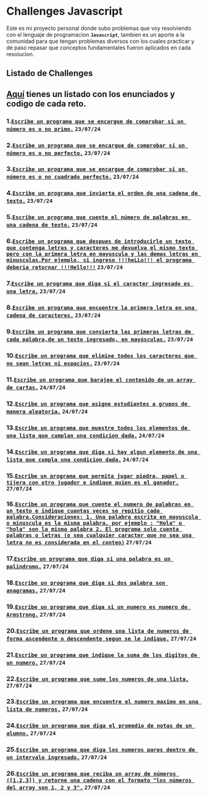 # Challenges Javascript

Este es mi proyecto personal donde subo problemas que voy resolviendo con el lenguaje de programacion **``Javascript``**, tambien es un aporte a la comunidad para que tengan problemas diversos con los cuales practicar y de paso repasar que conceptos fundamentales fueron aplicados en cada resolucion.

## Listado de Challenges

## **[Aquí](https://github.com/jcbalbdev/Challenges-Javascript/tree/main/javascript/jcbalbdev/challenge) tienes un listado con los enunciados y codigo de cada reto.**

### **1.**[**`Escribe un programa que se encargue de comprobar si un número es o no primo.`**](https://github.com/jcbalbdev/Challenges-Javascript/blob/main/javascript/jcbalbdev/challenge/challenge1.js) **``23/07/24``**

### **2.**[**`Escribe un programa que se encargue de comprobar si un número es o no perfecto.`**](https://github.com/jcbalbdev/Challenges-Javascript/blob/main/javascript/jcbalbdev/challenge/challenge2.js) **``23/07/24``**

### **3.**[**`Escribe un programa que se encargue de comprobar si un número es o no cuadrado perfecto.`**](https://github.com/jcbalbdev/Challenges-Javascript/blob/main/javascript/jcbalbdev/challenge/challenge3.js) **``23/07/24``**

### **4.**[**`Escribe un programa que invierta el orden de una cadena de texto.`**](https://github.com/jcbalbdev/Challenges-Javascript/blob/main/javascript/jcbalbdev/challenge/challenge4.js) **``23/07/24``**

### **5.**[**`Escribe un programa que cuente el número de palabras en una cadena de texto.`**](https://github.com/jcbalbdev/Challenges-Javascript/blob/main/javascript/jcbalbdev/challenge/challenge5.js) **``23/07/24``**

### **6.**[**`Escribe un programa que despues de introducirle un texto que contenga letras y caracteres me devuelva el mismo texto pero con la primera letra en mayuscula y las demas letras en minusculas.Por ejemplo, si ingreso !!!heLLo!!! el programa deberia retornar !!!Hello!!!`**](https://github.com/jcbalbdev/Challenges-Javascript/blob/main/javascript/jcbalbdev/challenge/challenge6.js) **``23/07/24``**

### **7.**[**`Escribe un programa que diga si el caracter ingresado es una letra.`**](https://github.com/jcbalbdev/Challenges-Javascript/blob/main/javascript/jcbalbdev/challenge/challenge7.js) **``23/07/24``**

### **8.**[**`Escribe un programa que encuentre la primera letra en una cadena de caracteres.`**](https://github.com/jcbalbdev/Challenges-Javascript/blob/main/javascript/jcbalbdev/challenge/challenge8.js) **``23/07/24``**

### **9.**[**`Escribe un programa que convierta las primeras letras de cada palabra,de un texto ingresado, en mayúsculas.`**](https://github.com/jcbalbdev/Challenges-Javascript/blob/main/javascript/jcbalbdev/challenge/challenge9.js) **``23/07/24``**

### **10.**[**`Escribe un programa que elimine todos los caracteres que no sean letras ni espacios.`**](https://github.com/jcbalbdev/Challenges-Javascript/blob/main/javascript/jcbalbdev/challenge/challenge10.js) **``23/07/24``**

### **11.**[**`Escribe un programa que barajee el contenido de un array de cartas.`**](https://github.com/jcbalbdev/Challenges-Javascript/blob/main/javascript/jcbalbdev/challenge/challenge11.js) **``24/07/24``**

### **12.**[**`Escribe un programa que asigne estudiantes a grupos de manera aleatoria.`**](https://github.com/jcbalbdev/Challenges-Javascript/blob/main/javascript/jcbalbdev/challenge/challenge12.js) **``24/07/24``**

### **13.**[**`Escribe un programa que muestre todos los elementos de una lista que cumplan una condicion dada.`**](https://github.com/jcbalbdev/Challenges-Javascript/blob/main/javascript/jcbalbdev/challenge/challenge13.js) **``24/07/24``**

### **14.**[**`Escribe un programa que diga si hay algun elemento de una lista que cumpla una condicion dada.`**](https://github.com/jcbalbdev/Challenges-Javascript/blob/main/javascript/jcbalbdev/challenge/challenge14.js) **``24/07/24``**

### **15.**[**`Escribe un programa que permita jugar piedra, papel o tijera con otro jugador e indique quien es el ganador.`**](https://github.com/jcbalbdev/Challenges-Javascript/blob/main/javascript/jcbalbdev/challenge/challenge15.js) **``27/07/24``**

### **16.**[**`Escribe un programa que cuente el numero de palabras en un texto e indique cuantas veces se repitio cada palabra.Consideraciones: 1. Una palabra escrita en mayuscula o minuscula es la misma palabra, por ejemplo : "Hola" u "hola" son la misma palabra 2. El programa solo cuenta palabras o letras (o sea cualquier caracter que no sea una letra no es considerada en el conteo)`**](https://github.com/jcbalbdev/Challenges-Javascript/blob/main/javascript/jcbalbdev/challenge/challenge16.js) **``27/07/24``**

### **17.**[**`Escribe un programa que diga si una palabra es un palindromo.`**](https://github.com/jcbalbdev/Challenges-Javascript/blob/main/javascript/jcbalbdev/challenge/challenge17.js) **``27/07/24``**

### **18.**[**`Escribe un programa que diga si dos palabra son anagramas.`**](https://github.com/jcbalbdev/Challenges-Javascript/blob/main/javascript/jcbalbdev/challenge/challenge18.js) **``27/07/24``**

### **19.**[**`Escribe un programa que diga si un numero es numero de Armstrong.`**](https://github.com/jcbalbdev/Challenges-Javascript/blob/main/javascript/jcbalbdev/challenge/challenge19.js) **``27/07/24``**

### **20.**[**`Escribe un programa que ordene una lista de numeros de forma ascendente o descendente segun se le indique.`**](https://github.com/jcbalbdev/Challenges-Javascript/blob/main/javascript/jcbalbdev/challenge/challenge20.js) **``27/07/24``**

### **21.**[**`Escribe un programa que indique la suma de los digitos de un numero.`**](https://github.com/jcbalbdev/Challenges-Javascript/blob/main/javascript/jcbalbdev/challenge/challenge21.js) **``27/07/24``**

### **22.**[**`Escribe un programa que sume los numeros de una lista.`**](https://github.com/jcbalbdev/Challenges-Javascript/blob/main/javascript/jcbalbdev/challenge/challenge22.js) **``27/07/24``**

### **23.**[**`Escribe un programa que encuentre el numero maximo en una lista de numeros.`**](https://github.com/jcbalbdev/Challenges-Javascript/blob/main/javascript/jcbalbdev/challenge/challenge23.js) **``27/07/24``**

### **24.**[**`Escribe un programa que diga el promedio de notas de un alumno.`**](https://github.com/jcbalbdev/Challenges-Javascript/blob/main/javascript/jcbalbdev/challenge/challenge24.js) **``27/07/24``**

### **25.**[**`Escribe un programa que diga los numeros pares dentro de un intervalo ingresado.`**](https://github.com/jcbalbdev/Challenges-Javascript/blob/main/javascript/jcbalbdev/challenge/challenge25.js) **``27/07/24``**

### **26.**[**`Escribe un programa que reciba un array de números ([1,2,3]) y retorne una cadena con el formato "los números del array son 1, 2 y 3".`**](https://github.com/jcbalbdev/Challenges-Javascript/blob/main/javascript/jcbalbdev/challenge/challenge26.js) **``27/07/24``**

